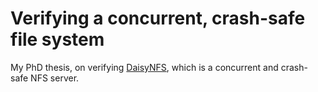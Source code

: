 # Verifying a concurrent, crash-safe file system

My PhD thesis, on verifying [DaisyNFS](https://github.com/mit-pdos/daisy-nfsd),
which is a concurrent and crash-safe NFS server.
